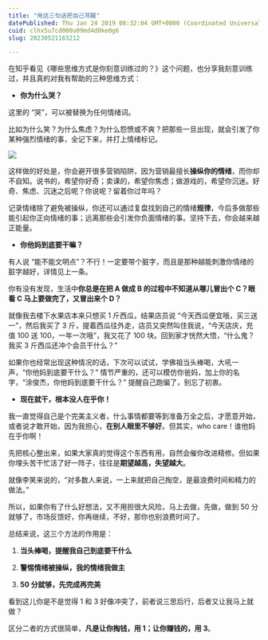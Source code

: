 ```yaml
---
title: "用这三句话把自己骂醒"
datePublished: Thu Jan 24 2019 08:32:04 GMT+0000 (Coordinated Universal Time)
cuid: clhx5u7cd000u09md4d0ke0g6
slug: 20230521163212

---
```


在知乎看见《哪些思维方式是你刻意训练过的？》这个问题，也分享我刻意训练过，并且真的对我有帮助的三种思维方式：

* **你为什么哭？**
    

这里的 “哭”，可以被替换为任何情绪词。

比如为什么笑？为什么焦虑？为什么怨愤或不爽？把那些一旦出现，就会引发了你某种强烈情绪的事，全记下来，并打上情绪标记。

![](https://cdn.hashnode.com/res/hashnode/image/upload/v1684657901386/3e1999f2-97cc-46c1-83ce-116680e181af.png)

这样做的好处是，你会避开很多营销陷阱，因为营销最擅长**操纵你的情绪**，而你却不自知。说书的，希望你好奇；卖课的，希望你焦虑；做游戏的，希望你沉迷。好奇、焦虑、沉迷之后呢？你说呢？留着你过年吗？

记录情绪除了避免被操纵，你还可以通过复盘找到自己的情绪**规律**，今后多做那些能引起你正向情绪的事；远离那些会引发你负面情绪的事。坚持下去，你会越来越正能量。

* **你他妈到底要干嘛？**
    

有人说 “能不能文明点”？不行！一定要带个脏字，而且是那种越能刺激你情绪的脏字越好，详情见上一条。

你有没有发现，生活中**你总是在把 A 做成 B 的过程中不知道从哪儿冒出个 C？眼看 C 马上要做完了，又冒出来个 D？**

就像我去楼下水果店本来只想买 1 斤西瓜，结果店员说 “今天西瓜便宜哦，买三送一”，然后我买了 3 斤，提着西瓜往外走，店员又突然叫住我说，“今天店庆，充值 100 送 100，一年一次哦”，我又花了 100 块。回到家才恍然大悟，“什么鬼？我买 3 斤西瓜还冲个会员干什么？”

如果你也经常出现这种情况的话，下次可以试试，学佛祖当头棒喝，大吼一声，“你他妈到底要干什么？” 情节严重的，还可以模仿你爸妈，加上你的名字，“涂俊杰，你他妈到底要干什么？” 提醒自己跑偏了，别忘了初衷。

* **现在就干，根本没人在乎你！**
    

我一直觉得自己是个完美主义者，什么事情都要等到准备万全之后，才愿意开始，或者说才敢开始，因为我担心，**在别人眼里不够好**。但其实，who care！谁他妈在乎你啊！

先把核心整出来，如果大家真的觉得这个东西有用，自然会催你改进精修。但如果你埋头苦干忙活了好一阵子，往往是**期望越高，失望越大**。

就像李笑来说的，“对多数人来说，一上来就把自己掏空，是最浪费时间和精力的做法。”

所以，如果你有了什么好想法，又不用担很大风险，马上去做，先做，做到 50 分就够了，市场反馈好，你再继续，不好，那你也别浪费时间了。

总结来说，这三个方法的作用是：

1. **当头棒喝，提醒我自己到底要干什么**
    
2. **警惕情绪被操纵，我的情绪我做主**
    
3. **50 分就够，先完成再完美**
    

看到这儿你是不是觉得 1 和 3 好像冲突了，前者说三思后行，后者又让我马上就做？

区分二者的方式很简单，**凡是让你掏钱，用 1；让你赚钱的，用 3**。